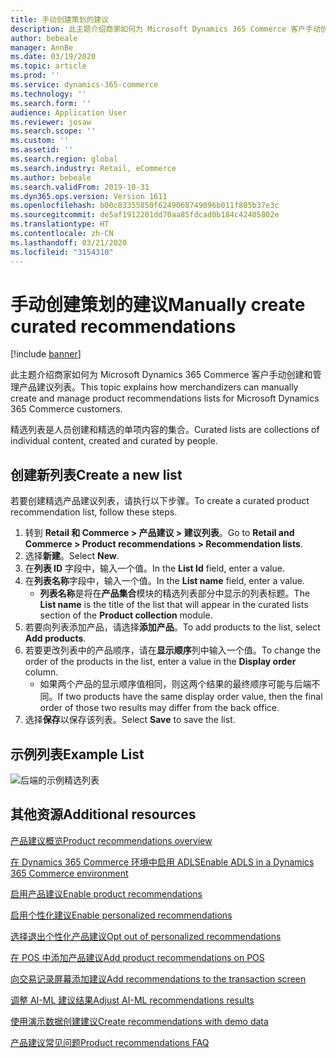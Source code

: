 ```yaml
---
title: 手动创建策划的建议
description: 此主题介绍商家如何为 Microsoft Dynamics 365 Commerce 客户手动创建和管理产品列表。
author: bebeale
manager: AnnBe
ms.date: 03/19/2020
ms.topic: article
ms.prod: ''
ms.service: dynamics-365-commerce
ms.technology: ''
ms.search.form: ''
audience: Application User
ms.reviewer: josaw
ms.search.scope: ''
ms.custom: ''
ms.assetid: ''
ms.search.region: global
ms.search.industry: Retail, eCommerce
ms.author: bebeale
ms.search.validFrom: 2019-10-31
ms.dyn365.ops.version: Version 1611
ms.openlocfilehash: b00c83355850f6249068749096b011f805b37e3c
ms.sourcegitcommit: de5af1912201dd70aa85fdcad0b184c42405802e
ms.translationtype: HT
ms.contentlocale: zh-CN
ms.lasthandoff: 03/21/2020
ms.locfileid: "3154310"
---
```

# <a name="manually-create-curated-recommendations"></a><span data-ttu-id="32a7e-103">手动创建策划的建议</span><span class="sxs-lookup"><span data-stu-id="32a7e-103">Manually create curated recommendations</span></span>

[!include [banner](includes/banner.md)]

<span data-ttu-id="32a7e-104">此主题介绍商家如何为 Microsoft Dynamics 365 Commerce 客户手动创建和管理产品建议列表。</span><span class="sxs-lookup"><span data-stu-id="32a7e-104">This topic explains how merchandizers can manually create and manage product recommendations lists for Microsoft Dynamics 365 Commerce customers.</span></span>

<span data-ttu-id="32a7e-105">精选列表是人员创建和精选的单项内容的集合。</span><span class="sxs-lookup"><span data-stu-id="32a7e-105">Curated lists are collections of individual content, created and curated by people.</span></span>  

## <a name="create-a-new-list"></a><span data-ttu-id="32a7e-106">创建新列表</span><span class="sxs-lookup"><span data-stu-id="32a7e-106">Create a new list</span></span>

<span data-ttu-id="32a7e-107">若要创建精选产品建议列表，请执行以下步骤。</span><span class="sxs-lookup"><span data-stu-id="32a7e-107">To create a curated product recommendation list, follow these steps.</span></span>

1. <span data-ttu-id="32a7e-108">转到 **Retail 和 Commerce &gt; 产品建议 &gt; 建议列表**。</span><span class="sxs-lookup"><span data-stu-id="32a7e-108">Go to **Retail and Commerce &gt; Product recommendations &gt; Recommendation lists**.</span></span>
1. <span data-ttu-id="32a7e-109">选择**新建**。</span><span class="sxs-lookup"><span data-stu-id="32a7e-109">Select **New**.</span></span>
1. <span data-ttu-id="32a7e-110">在**列表 ID** 字段中，输入一个值。</span><span class="sxs-lookup"><span data-stu-id="32a7e-110">In the **List Id** field, enter a value.</span></span>
1. <span data-ttu-id="32a7e-111">在**列表名称**字段中，输入一个值。</span><span class="sxs-lookup"><span data-stu-id="32a7e-111">In the **List name** field, enter a value.</span></span>
    - <span data-ttu-id="32a7e-112">**列表名称**是将在**产品集合**模块的精选列表部分中显示的列表标题。</span><span class="sxs-lookup"><span data-stu-id="32a7e-112">The **List name** is the title of the list that will appear in the curated lists section of the **Product collection** module.</span></span>
1. <span data-ttu-id="32a7e-113">若要向列表添加产品，请选择**添加产品**。</span><span class="sxs-lookup"><span data-stu-id="32a7e-113">To add products to the list, select **Add products**.</span></span>
1. <span data-ttu-id="32a7e-114">若要更改列表中的产品顺序，请在**显示顺序**列中输入一个值。</span><span class="sxs-lookup"><span data-stu-id="32a7e-114">To change the order of the products in the list, enter a value in the **Display order** column.</span></span>
    - <span data-ttu-id="32a7e-115">如果两个产品的显示顺序值相同，则这两个结果的最终顺序可能与后端不同。</span><span class="sxs-lookup"><span data-stu-id="32a7e-115">If two products have the same display order value, then the final order of those two results may differ from the back office.</span></span>
1. <span data-ttu-id="32a7e-116">选择**保存**以保存该列表。</span><span class="sxs-lookup"><span data-stu-id="32a7e-116">Select **Save** to save the list.</span></span>

## <a name="example-list"></a><span data-ttu-id="32a7e-117">示例列表</span><span class="sxs-lookup"><span data-stu-id="32a7e-117">Example List</span></span>

![后端的示例精选列表](./media/examplecuratedrecolist.png)

## <a name="additional-resources"></a><span data-ttu-id="32a7e-119">其他资源</span><span class="sxs-lookup"><span data-stu-id="32a7e-119">Additional resources</span></span>

[<span data-ttu-id="32a7e-120">产品建议概览</span><span class="sxs-lookup"><span data-stu-id="32a7e-120">Product recommendations overview</span></span>](product-recommendations.md)

[<span data-ttu-id="32a7e-121">在 Dynamics 365 Commerce 环境中启用 ADLS</span><span class="sxs-lookup"><span data-stu-id="32a7e-121">Enable ADLS in a Dynamics 365 Commerce environment</span></span>](enable-adls-environment.md)

[<span data-ttu-id="32a7e-122">启用产品建议</span><span class="sxs-lookup"><span data-stu-id="32a7e-122">Enable product recommendations</span></span>](enable-product-recommendations.md)

[<span data-ttu-id="32a7e-123">启用个性化建议</span><span class="sxs-lookup"><span data-stu-id="32a7e-123">Enable personalized recommendations</span></span>](personalized-recommendations.md)

[<span data-ttu-id="32a7e-124">选择退出个性化产品建议</span><span class="sxs-lookup"><span data-stu-id="32a7e-124">Opt out of personalized recommendations</span></span>](personalization-gdpr.md)

[<span data-ttu-id="32a7e-125">在 POS 中添加产品建议</span><span class="sxs-lookup"><span data-stu-id="32a7e-125">Add product recommendations on POS</span></span>](product.md)

[<span data-ttu-id="32a7e-126">向交易记录屏幕添加建议</span><span class="sxs-lookup"><span data-stu-id="32a7e-126">Add recommendations to the transaction screen</span></span>](add-recommendations-control-pos-screen.md)

[<span data-ttu-id="32a7e-127">调整 AI-ML 建议结果</span><span class="sxs-lookup"><span data-stu-id="32a7e-127">Adjust AI-ML recommendations results</span></span>](modify-product-recommendation-results.md)

[<span data-ttu-id="32a7e-128">使用演示数据创建建议</span><span class="sxs-lookup"><span data-stu-id="32a7e-128">Create recommendations with demo data</span></span>](product-recommendations-demo-data.md)

[<span data-ttu-id="32a7e-129">产品建议常见问题</span><span class="sxs-lookup"><span data-stu-id="32a7e-129">Product recommendations FAQ</span></span>](faq-recommendations.md)
